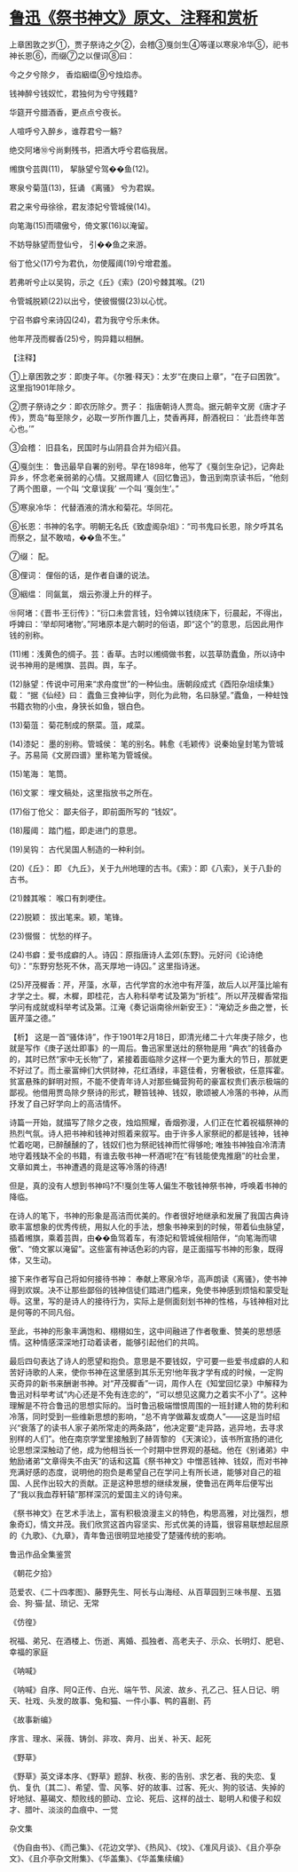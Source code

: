 # [鲁迅《祭书神文》原文、注释和赏析](https://www.vrrw.net/wx/9290.html)

上章困敦之岁①，贾子祭诗之夕②，会稽③戛剑生④等谨以寒泉冷华⑤，祀书神长恩⑥，而缀⑦之以俚词⑧曰：

今之夕兮除夕， 香焰絪缊⑨兮烛焰赤。

钱神醉兮钱奴忙，君独何为兮守残籍?

华筵开兮腊酒香，更点点兮夜长。

人喧呼兮入醉乡，谁荐君兮一觞?

绝交阿堵⑩兮尚剩残书，把酒大呼兮君临我居。

缃旗兮芸舆(11)， 挈脉望兮驾��鱼(12)。

寒泉兮菊菹(13)，狂诵 《离骚》 兮为君娱。

君之来兮毋徐徐，君友漆妃兮管城侯(14)。

向笔海(15)而啸傲兮，倚文冢(16)以淹留。

不妨导脉望而登仙兮， 引��鱼之来游。

俗丁伧父(17)兮为君仇，勿使履阈(19)兮增君羞。

若弗听兮止以吴钩，示之《丘》《索》(20)兮棘其喉。(21)

令管城脱颖(22)以出兮，使彼惙惙(23)以心忧。

宁召书癖兮来诗囚(24)，君为我守兮乐未休。

他年芹茂而樨香(25)兮，购异籍以相酬。

【注释】

①上章困敦之岁：即庚子年。《尔雅·释天》：太岁“在庚曰上章”，“在子曰困敦”。这里指1901年除夕。

②贾子祭诗之夕：即农历除夕。贾子： 指唐朝诗人贾岛。据元朝辛文房《唐才子传》，贾岛“每至除夕，必取一岁所作置几上，焚香再拜，酹酒祝曰： ‘此吾终年苦心也。’”

③会稽： 旧县名，民国时与山阴县合并为绍兴县。

④戛剑生： 鲁迅最早自署的别号。早在1898年，他写了《戛剑生杂记》，记奔赴异乡，怀念老亲弱弟的心情。又据周建人《回忆鲁迅》，鲁迅到南京读书后，“他刻了两个图章，一个叫 ‘文章误我’ 一个叫 ‘戛剑生’。”

⑤寒泉冷华： 代替酒液的清水和菊花。华同花。

⑥长恩：书神的名字。明朝无名氏《致虚阁杂俎》：“司书鬼曰长恩，除夕呼其名而祭之，鼠不敢啮，��鱼不生。”

⑦缀： 配。

⑧俚词： 俚俗的话，是作者自谦的说法。

⑨絪缊： 同氤氲， 烟云弥漫上升的样子。

⑩阿堵：《晋书·王衍传》：“衍口未尝言钱，妇令婢以钱绕床下，衍晨起，不得出，呼婢曰：‘举却阿堵物’。”阿堵原本是六朝时的俗语，即“这个”的意思，后因此用作钱的别称。

(11)缃：浅黄色的绸子。芸：香草。古时以缃绸做书套，以芸草防蠹鱼，所以诗中说书神用的是缃旗、芸舆。舆，车子。

(12)脉望：传说中可用来“求舟度世”的一种仙虫。唐朝段成式《酉阳杂俎续集》载： “据《仙经》曰： 蠹鱼三食神仙字，则化为此物，名曰脉望。”蠹鱼，一种蛀蚀书籍衣物的小虫，身狭长如鱼，银白色。

(13)菊菹： 菊花制成的祭菜。菹，咸菜。

(14)漆妃： 墨的别称。管城侯： 笔的别名。韩愈《毛颖传》说秦始皇封笔为管城子。苏易简《文房四谱》里称笔为管城侯。

(15)笔海： 笔筒。

(16)文冢： 埋文稿处，这里指放书之所在。

(17)俗丁伧父： 鄙夫俗子，即前面所写的 “钱奴”。

(18)履阈： 踏门槛，即走进门的意思。

(19)吴钩： 古代吴国人制造的一种利剑。

(20)《丘》： 即 《九丘》，关于九州地理的古书。《索》：即《八索》，关于八卦的古书。

(21)棘其喉： 喉口有刺哽住。

(22)脱颖： 拔出笔来。颖，笔锋。

(23)惙惙： 忧愁的样子。

(24)书癖：爱书成癖的人。诗囚：原指唐诗人孟郊(东野)。元好问《论诗绝句》：“东野穷愁死不休，高天厚地一诗囚。” 这里指诗迷。

(25)芹茂樨香：芹，芹藻，水草，古代学宫的水池中有芹藻，故后人以芹藻比喻有才学之士。樨，木樨，即桂花，古人称科举考试及第为“折桂”。所以芹茂樨香常指学问有成就或科举考试及第。江淹《奏记诣南徐州新安王》：“淹幼乏乡曲之誉，长匮芹藻之德。”



【析】 这是一首“骚体诗”，作于1901年2月18日，即清光绪二十六年庚子除夕，也就是写作《庚子送灶即事》的一周后。鲁迅家里送灶的祭物是用 “典衣”的钱备办的，其时已然“家中无长物”了，紧接着面临除夕这样一个更为重大的节日，那就更不好过了。而土豪富绅们大供财神，花红酒绿，丰筵佳肴，穷奢极欲，任意挥霍。贫富悬殊的鲜明对照，不能不使青年诗人对那些蝇营狗苟的豪富权贵们表示极端的鄙视。他借用贾岛除夕祭诗的形式，鞭笞钱神、钱奴，歌颂被人冷落的书神，从而抒发了自己好学向上的高洁情怀。

诗篇一开始，就描写了除夕之夜，烛焰照耀，香烟弥漫，人们正在忙着祝福祭神的热烈气氛。诗人把书神和钱神对照着来叙写。由于许多人家祭祀的都是钱神，钱神忙着吃喝，已醉醺醺的了，钱奴们也为祭祀钱神而忙得够呛; 唯独书神独自冷清清地守着残缺不全的书籍，有谁去敬书神一杯酒呢?在“有钱能使鬼推磨”的社会里，文章如粪土，书神遭遇的竟是这等冷落的待遇!

但是，真的没有人想到书神吗?不!戛剑生等人偏生不敬钱神祭书神，呼唤着书神的降临。

在诗人的笔下，书神的形象是高洁而优美的。作者很好地继承和发展了我国古典诗歌丰富想象的优秀传统，用拟人化的手法，想象书神来到的时候，带着仙虫脉望，插着缃旗，乘着芸舆，由��鱼驾着车，有漆妃和管城侯相陪伴，“向笔海而啸傲”、“倚文冢以淹留”。这些富有神话色彩的内容，是正面描写书神的形象，既得体，又生动。

接下来作者写自己将如何接待书神： 奉献上寒泉冷华，高声朗读《离骚》，使书神得到欢娱。决不让那些鄙俗的钱神信徒们踏进门槛来，免使书神感到烦恼和蒙受耻辱。这里，写的是诗人的接待行为，实际上是侧面刻划书神的性格，与钱神相对比是何等的不同凡俗。

至此，书神的形象丰满饱和、栩栩如生，这中间融进了作者敬重、赞美的思想感情。这种情感深深地打动着读者，能够引起他们的共鸣。

最后四句表达了诗人的愿望和抱负。意思是不要钱奴，宁可要一些爱书成癖的人和苦好诗歌的人来，使你书神在这里感到其乐无穷!他年我才学有成的时候，一定购买奇异的新书来酬谢书神。对“芹茂樨香”一词，周作人在《知堂回忆录》中解释为鲁迅对科举考试“内心还是不免有连恋的”，“可以想见这魔力之着实不小了”。这种理解是不符合鲁迅的思想实际的。当时鲁迅极端憎恨周围的一班封建人物的势利和冷落，同时受到一些维新思想的影响，“总不肯学做幕友或商人”——这是当时绍兴“衰落了的读书人家子弟所常走的两条路”，他决定要“走异路，逃异地，去寻求别样的人们”。他在南京学堂里接触到了赫胥黎的 《天演论》，该书所宣扬的进化论思想深深触动了他，成为他相当长一个时期中世界观的基础。他在《别诸弟》中勉励诸弟“文章得失不由天”的话和这篇《祭书神文》中憎恶钱神、钱奴，而对书神充满好感的态度，说明他的抱负是希望自己在学问上有所长进，能够对自己的祖国、人民作出较大的贡献。正是这种思想的继续发展，使鲁迅在两年后便写出了“我以我血荐轩辕”那样深沉的爱国主义的诗句来。

《祭书神文》在艺术手法上，富有积极浪漫主义的特色，构思高雅，对比强烈，想象奇幻，情文并茂。我们欣赏这首内容坚实、形式优美的诗篇，很容易联想起屈原的《九歌》、《九章》，青年鲁迅很明显地接受了楚骚传统的影响。

鲁迅作品全集鉴赏

《朝花夕拾》

范爱农、《二十四孝图》、藤野先生、阿长与山海经、从百草园到三味书屋、五猖会、狗·猫·鼠、琐记、无常

《仿徨》

祝福、弟兄、在酒楼上、伤逝、离婚、孤独者、高老夫子、示众、长明灯、肥皂、幸福的家庭

《呐喊》

《呐喊》自序、阿Q正传、白光、端午节、风波、故乡、孔乙己、狂人日记、明天、社戏、头发的故事、兔和猫、一件小事、鸭的喜剧、药

《故事新编》

序言、理水、采薇、铸剑、非攻、奔月、出关、补天、起死

《野草》

《野草》英文译本序、《野草》题辞、秋夜、影的告别、求乞者、我的失恋、复仇、复仇〔其二〕、希望、雪、风筝、好的故事、过客、死火、狗的驳诘、失掉的好地狱、墓碣文、颓败线的颤动、立论、死后、这样的战士、聪明人和傻子和奴才、腊叶、淡淡的血痕中、一觉

杂文集

《伪自由书》、《而己集》、《花边文学》、《热风》、《坟》、《准风月谈》、《且介亭杂文》、《且介亭杂文附集》、《华盖集》、《华盖集续编》

